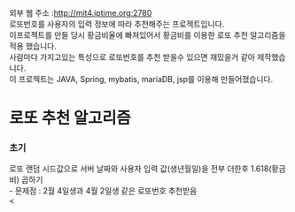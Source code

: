 외부 웹 주소 :http://mit4.iptime.org:2780 <br>
로또번호를 사용자의 입력 정보에 따라 추천해주는 프로젝트입니다. <br>
이프로젝트를 만들 당시 황금비율에 빠져있어서 황금비를 이용한 로또 추천 알고리즘을 적용 했습니다. <br>
사람마다 가지고있는 특성으로 로또번호를 추천 받을수 있으면 재밌을거 같아 제작했습니다.<br>
이 프로젝트는 JAVA, Spring, mybatis, mariaDB, jsp를 이용해 만들어졌습니다.<br>

<h1> 로또 추천 알고리즘</h1>
  <h3> 초기 </h3>
  로또 랜덤 시드값으로 서버 날짜와 사용자 입력 값(생년월일)을 전부 더한후 1.618(황금비) 곱하기 <br>
  - 문제점 : 2월 4일생과 4월 2일생 같은 로또번호 추천받음 <br>
  <
  
 
  
